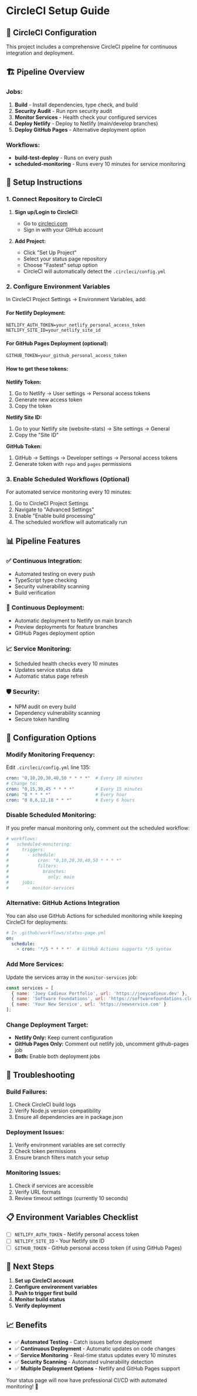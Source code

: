 # CircleCI Setup Guide

## 🔄 CircleCI Configuration

This project includes a comprehensive CircleCI pipeline for continuous integration and deployment.

## 🏗️ Pipeline Overview

### Jobs:
1. **Build** - Install dependencies, type check, and build
2. **Security Audit** - Run npm security audit
3. **Monitor Services** - Health check your configured services
4. **Deploy Netlify** - Deploy to Netlify (main/develop branches)
5. **Deploy GitHub Pages** - Alternative deployment option

### Workflows:
- **build-test-deploy** - Runs on every push
- **scheduled-monitoring** - Runs every 10 minutes for service monitoring

## 🚀 Setup Instructions

### 1. Connect Repository to CircleCI

1. **Sign up/Login to CircleCI:**
   - Go to [circleci.com](https://circleci.com)
   - Sign in with your GitHub account

2. **Add Project:**
   - Click "Set Up Project"
   - Select your status page repository
   - Choose "Fastest" setup option
   - CircleCI will automatically detect the `.circleci/config.yml`

### 2. Configure Environment Variables

In CircleCI Project Settings → Environment Variables, add:

#### For Netlify Deployment:
```
NETLIFY_AUTH_TOKEN=your_netlify_personal_access_token
NETLIFY_SITE_ID=your_netlify_site_id
```

#### For GitHub Pages Deployment (optional):
```
GITHUB_TOKEN=your_github_personal_access_token
```

#### How to get these tokens:

**Netlify Token:**
1. Go to Netlify → User settings → Personal access tokens
2. Generate new access token
3. Copy the token

**Netlify Site ID:**
1. Go to your Netlify site (website-stats) → Site settings → General
2. Copy the "Site ID"

**GitHub Token:**
1. GitHub → Settings → Developer settings → Personal access tokens
2. Generate token with `repo` and `pages` permissions

### 3. Enable Scheduled Workflows (Optional)

For automated service monitoring every 10 minutes:

1. Go to CircleCI Project Settings
2. Navigate to "Advanced Settings"
3. Enable "Enable build processing" 
4. The scheduled workflow will automatically run

## 📊 Pipeline Features

### ✅ **Continuous Integration:**
- Automated testing on every push
- TypeScript type checking
- Security vulnerability scanning
- Build verification

### 🔄 **Continuous Deployment:**
- Automatic deployment to Netlify on main branch
- Preview deployments for feature branches
- GitHub Pages deployment option

### 📈 **Service Monitoring:**
- Scheduled health checks every 10 minutes
- Updates service status data
- Automatic status page refresh

### 🛡️ **Security:**
- NPM audit on every build
- Dependency vulnerability scanning
- Secure token handling

## 🔧 Configuration Options

### Modify Monitoring Frequency:
Edit `.circleci/config.yml` line 135:
```yaml
cron: "0,10,20,30,40,50 * * * *"  # Every 10 minutes
# Change to:
cron: "0,15,30,45 * * * *"        # Every 15 minutes
cron: "0 * * * *"                 # Every hour
cron: "0 0,6,12,18 * * *"         # Every 6 hours
```

### Disable Scheduled Monitoring:
If you prefer manual monitoring only, comment out the scheduled workflow:
```yaml
# workflows:
#   scheduled-monitoring:
#     triggers:
#       - schedule:
#           cron: "0,10,20,30,40,50 * * * *"
#           filters:
#             branches:
#               only: main
#     jobs:
#       - monitor-services
```

### Alternative: GitHub Actions Integration
You can also use GitHub Actions for scheduled monitoring while keeping CircleCI for deployments:
```yaml
# In .github/workflows/status-page.yml
on:
  schedule:
    - cron: '*/5 * * * *'  # GitHub Actions supports */5 syntax
```

### Add More Services:
Update the services array in the `monitor-services` job:
```javascript
const services = [
  { name: 'Joey Cadieux Portfolio', url: 'https://joeycadieux.dev' },
  { name: 'Software Foundations', url: 'https://softwarefoundations.cloud' },
  { name: 'Your New Service', url: 'https://newservice.com' }
];
```

### Change Deployment Target:
- **Netlify Only:** Keep current configuration
- **GitHub Pages Only:** Comment out netlify job, uncomment github-pages job
- **Both:** Enable both deployment jobs

## 🚨 Troubleshooting

### Build Failures:
1. Check CircleCI build logs
2. Verify Node.js version compatibility
3. Ensure all dependencies are in package.json

### Deployment Issues:
1. Verify environment variables are set correctly
2. Check token permissions
3. Ensure branch filters match your setup

### Monitoring Issues:
1. Check if services are accessible
2. Verify URL formats
3. Review timeout settings (currently 10 seconds)

## 📋 Environment Variables Checklist

- [ ] `NETLIFY_AUTH_TOKEN` - Netlify personal access token
- [ ] `NETLIFY_SITE_ID` - Your Netlify site ID
- [ ] `GITHUB_TOKEN` - GitHub personal access token (if using GitHub Pages)

## 🎯 Next Steps

1. **Set up CircleCI account**
2. **Configure environment variables**
3. **Push to trigger first build**
4. **Monitor build status**
5. **Verify deployment**

## 📈 Benefits

- ✅ **Automated Testing** - Catch issues before deployment
- ✅ **Continuous Deployment** - Automatic updates on code changes
- ✅ **Service Monitoring** - Real-time status updates every 10 minutes
- ✅ **Security Scanning** - Automated vulnerability detection
- ✅ **Multiple Deployment Options** - Netlify and GitHub Pages support

Your status page will now have professional CI/CD with automated monitoring! 🚀

